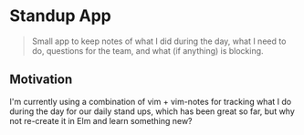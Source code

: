 # Standup App

> Small app to keep notes of what I did during the day, what I need to do, questions for the team, and what (if anything) is blocking.

## Motivation

I'm currently using a combination of vim + vim-notes for tracking what I do during the day for our daily stand ups, which has been great so far, but why not re-create it in Elm and learn something new?
